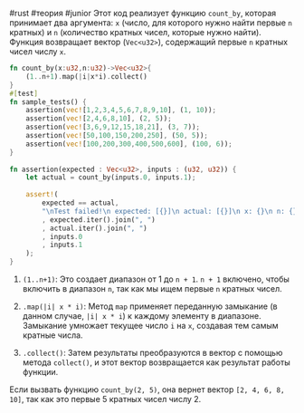 #rust #теория #junior 
Этот код реализует функцию `count_by`, которая принимает два аргумента: `x` (число, для которого нужно найти первые `n` кратных) и `n` (количество кратных чисел, которые нужно найти). Функция возвращает вектор (`Vec<u32>`), содержащий первые `n` кратных чисел числу `x`.
```rust
fn count_by(x:u32,n:u32)->Vec<u32>{  
    (1..n+1).map(|i|x*i).collect()  
}
#[test]  
fn sample_tests() {  
    assertion(vec![1,2,3,4,5,6,7,8,9,10], (1, 10));  
    assertion(vec![2,4,6,8,10], (2, 5));  
    assertion(vec![3,6,9,12,15,18,21], (3, 7));  
    assertion(vec![50,100,150,200,250], (50, 5));  
    assertion(vec![100,200,300,400,500,600], (100, 6));  
}
  
fn assertion(expected : Vec<u32>, inputs : (u32, u32)) {  
    let actual = count_by(inputs.0, inputs.1);  
  
    assert!(  
        expected == actual,  
        "\nTest failed!\n expected: [{}]\n actual: [{}]\n x: {}\n n: {}\n"  
        , expected.iter().join(", ")  
        , actual.iter().join(", ")  
        , inputs.0  
        , inputs.1  
    );  
}
```


1. `(1..n+1)`: Это создает диапазон от 1 до `n + 1`. `n + 1` включено, чтобы включить в диапазон `n`, так как мы ищем первые `n` кратных чисел.
    
2. `.map(|i| x * i)`: Метод `map` применяет переданную замыкание (в данном случае, `|i| x * i`) к каждому элементу в диапазоне. Замыкание умножает текущее число `i` на `x`, создавая тем самым кратные числа.
    
3. `.collect()`: Затем результаты преобразуются в вектор с помощью метода `collect()`, и этот вектор возвращается как результат работы функции.

Если вызвать функцию `count_by(2, 5)`, она вернет вектор `[2, 4, 6, 8, 10]`, так как это первые 5 кратных чисел числу 2.